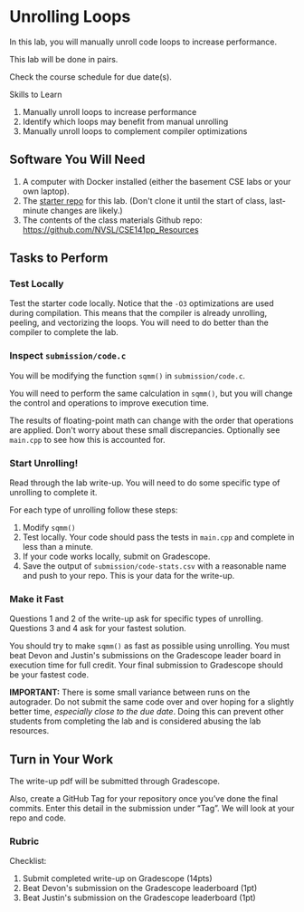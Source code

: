 # Unrolling Loops

In this lab, you will manually unroll code loops to increase performance.

This lab will be done in pairs.

Check the course schedule for due date(s).

Skills to Learn

1. Manually unroll loops to increase performance
2. Identify which loops may benefit from manual unrolling
3. Manually unroll loops to complement compiler optimizations


## Software You Will Need

1. A computer with Docker installed (either the basement CSE labs or your own laptop).
2. The [starter repo](https://classroom.github.com/g/W9MTyL6f) for this lab. (Don't clone it until the start of class, last-minute changes are likely.)
3. The contents of the class materials Github repo: https://github.com/NVSL/CSE141pp_Resources

## Tasks to Perform

### Test Locally

Test the starter code locally. Notice that the `-O3` optimizations are used during compilation. This means that the compiler is already unrolling, peeling, and vectorizing the loops. You will need to do better than the compiler to complete the lab.

### Inspect `submission/code.c`

You will be modifying the function `sqmm()` in `submission/code.c`.

You will need to perform the same calculation in `sqmm()`, but you will change the control and operations to improve execution time.

The results of floating-point math can change with the order that operations are applied. Don't worry about these small discrepancies. Optionally see `main.cpp` to see how this is accounted for.

### Start Unrolling!

Read through the lab write-up. You will need to do some specific type of unrolling to complete it.

For each type of unrolling follow these steps: 
1. Modify `sqmm()`
2. Test locally. Your code should pass the tests in `main.cpp` and complete in less than a minute.
3. If your code works locally, submit on Gradescope.
4. Save the output of `submission/code-stats.csv` with a reasonable name and push to your repo. This is your data for the write-up.

### Make it Fast

Questions 1 and 2  of the write-up ask for specific types of unrolling. Questions 3 and 4 ask for your fastest solution.

You should try to make `sqmm()` as fast as possible using unrolling. You must beat Devon and Justin's submissions on the Gradescope leader board in execution time for full credit. Your final submission to Gradescope should be your fastest code.

__IMPORTANT:__ There is some small variance between runs on the autograder. Do not submit the same code over and over hoping for a slightly better time, _especially close to the due date_. Doing this can prevent other students from completing the lab and is considered abusing the lab resources.

## Turn in Your Work
The write-up pdf will be submitted through Gradescope.

Also, create a GitHub Tag for your repository once you’ve done the final commits. 
Enter this detail in the submission under “Tag”.
We will look at your repo and code.

### Rubric

Checklist:

1. Submit completed write-up on Gradescope (14pts)
2. Beat Devon's submission on the Gradescope leaderboard (1pt)
3. Beat Justin's submission on the Gradescope leaderboard (1pt)


